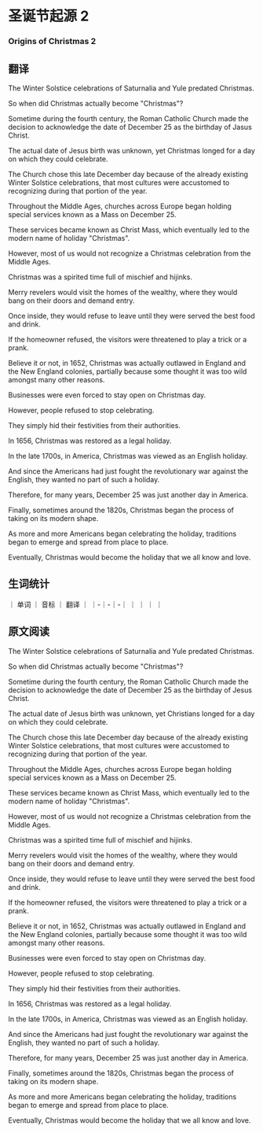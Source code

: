 # 圣诞节起源 2
### Origins of Christmas 2

## 翻译
The Winter Solstice celebrations of Saturnalia and Yule predated Christmas.

So when did Christmas actually become "Christmas"?

Sometime during the fourth century, the Roman Catholic Church made the decision to acknowledge the date of December 25 as the birthday of Jasus Christ.

The actual date of Jesus birth was unknown, yet Christmas longed for a day on which they could celebrate.

The Church chose this late December day because of the already existing Winter Solstice celebrations, that most cultures were accustomed to recognizing during that portion of the year.

Throughout the Middle Ages, churches across Europe began holding special services known as a Mass on December 25.

These services became known as Christ Mass, which eventually led to the modern name of holiday "Christmas".

However, most of us would not recognize a Christmas celebration from the Middle Ages.

Christmas was a spirited time full of mischief and hijinks.

Merry revelers would visit the homes of the wealthy, where they would bang on their doors and demand entry.

Once inside, they would refuse to leave until they were served the best food and drink.

If the homeowner refused, the visitors were threatened to play a trick or a prank.

Believe it or not, in 1652, Christmas was actually outlawed in England and the New England colonies, partially because some thought it was too wild amongst many other reasons.

Businesses were even forced to stay open on Christmas day.

However, people refused to stop celebrating.

They simply hid their festivities from their authorities.

In 1656, Christmas was restored as a legal holiday.

In the late 1700s, in America, Christmas was viewed as an English holiday.

And since the Americans had just fought the revolutionary war against the English, they wanted no part of such a holiday.

Therefore, for many years, December 25 was just another day in America.

Finally, sometimes around the 1820s, Christmas began the process of taking on its modern shape.

As more and more Americans began celebrating the holiday, traditions began to emerge and spread from place to place.

Eventually, Christmas would become the holiday that we all know and love.

## 生词统计
｜ 单词 ｜ 音标 ｜ 翻译 ｜
｜-｜-｜-｜
｜  ｜  ｜  ｜

## 原文阅读
The Winter Solstice celebrations of Saturnalia and Yule predated Christmas.

So when did Christmas actually become "Christmas"?

Sometime during the fourth century, the Roman Catholic Church made the decision to acknowledge the date of December 25 as the birthday of Jesus Christ.

The actual date of Jesus birth was unknown, yet Christians longed for a day on which they could celebrate.

The Church chose this late December day because of the already existing Winter Solstice celebrations, that most cultures were accustomed to recognizing during that portion of the year.

Throughout the Middle Ages, churches across Europe began holding special services known as a Mass on December 25.

These services became known as Christ Mass, which eventually led to the modern name of holiday "Christmas".

However, most of us would not recognize a Christmas celebration from the Middle Ages.

Christmas was a spirited time full of mischief and hijinks.

Merry revelers would visit the homes of the wealthy, where they would bang on their doors and demand entry.

Once inside, they would refuse to leave until they were served the best food and drink.

If the homeowner refused, the visitors were threatened to play a trick or a prank.

Believe it or not, in 1652, Christmas was actually outlawed in England and the New England colonies, partially because some thought it was too wild amongst many other reasons.

Businesses were even forced to stay open on Christmas day.

However, people refused to stop celebrating.

They simply hid their festivities from their authorities.

In 1656, Christmas was restored as a legal holiday.

In the late 1700s, in America, Christmas was viewed as an English holiday.

And since the Americans had just fought the revolutionary war against the English, they wanted no part of such a holiday.

Therefore, for many years, December 25 was just another day in America.

Finally, sometimes around the 1820s, Christmas began the process of taking on its modern shape.

As more and more Americans began celebrating the holiday, traditions began to emerge and spread from place to place.

Eventually, Christmas would become the holiday that we all know and love.

<src-rtyAudio :src="'https://rtyxmd.gitee.io/rtyresources2019/2019-September/Origins of Christmas 2.mp3'"></src-rtyAudio>